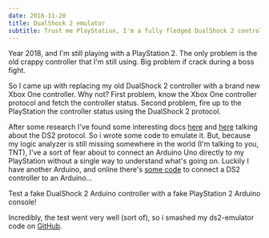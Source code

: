 ```yaml
---
date: 2018-11-20
title: DualShock 2 emulator
subtitle: Trust me PlayStation, I'm a fully fledged DualShock 2 controller
---
```


Year 2018, and I'm still playing with a PlayStation 2. The only problem is the old crappy controller that I'm still using. Big problem if crack during a boss fight.

<!-- more -->

So I came up with replacing my old DualShock 2 controller with a brand new Xbox One controller. Why not? First problem, know the Xbox One controller protocol and fetch the controller status. Second problem, fire up to the PlayStation the controller status using the DualShock 2 protocol.

After some research I've found some interesting docs [here](http://store.curiousinventor.com/guides/PS2/) and [here](http://www.lynxmotion.com/images/files/ps2cmd01.txt) talking about the DS2 protocol. So i wrote some code to emulate it. But, because my logic analyzer is still missing somewhere in the world (I'm talking to you, TNT), I've a sort of fear about to connect an Arduino Uno directly to my PlayStation without a single way to understand what's going on. Luckily I have another Arduino, and online there's [some code](https://github.com/madsci1016/Arduino-PS2X) to connect a DS2 controller to an Arduino...

Test a fake DualShock 2 Arduino controller with a fake PlayStation 2 Arduino console!

Incredibly, the test went very well (sort of), so i smashed my ds2-emulator code on [GitHub](https://github.com/greguz/ds2-emulator).
